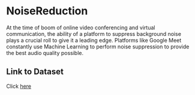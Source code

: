 # NoiseReduction
At the time of boom of online video conferencing and virtual communication, the ability of a platform to suppress background noise plays a crucial roll to give it a leading edge. Platforms like Google Meet constantly use Machine Learning to perform noise suppression to provide the best audio quality possible.

## Link to Dataset
Click [here](https://datashare.ed.ac.uk/handle/10283/1942)
